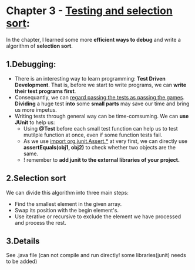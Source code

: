 # Chapter 3 - [Testing and selection sort](https://joshhug.gitbooks.io/hug61b/content/chap3/chap31.html):
In the chapter, I learned some more **efficient ways to debug** and write a algorithm of **selection sort**.

## 1.Debugging:

- There is an interesting way to learn programming: **Test Driven Development**. That is, before we start to write programs, we can **write their test programs first**. 
- Consequantly, we can <u>regard passing the tests as passing the games</u>. **Dividing** a huge test **into** some **small parts** may save our time and bring us more impetus.
- Writing tests through general way can be time-comsuming. We can **use JUnit** to help us:
  - Using **@Test** before each small test function can help us to test mutilple function at once, even if some function tests fail.
  - As we use <u>import org.junit.Assert.*</u> at very first, we can directly use **assertEquals(obj1, obj2)** to check whether two objects are the same.
  - ! remember to **add junit to the external libraries of your project.**

## 2.Selection sort

We can divide this algorithm into three main steps:

- Find the smallest element in the given array.
- Swap its position with the begin element's.
- Use iterative or recursive to exclude the element we have processed and process the rest.

## 3.Details

See .java file (can not compile and run directly! some libraries(junit) needs to be added)
